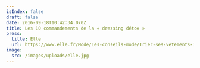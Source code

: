 ```yaml
---
isIndex: false
draft: false
date: 2016-09-18T10:42:34.070Z
title: Les 10 commandements de la « dressing détox »
press:
  title: Elle
  url: https://www.elle.fr/Mode/Les-conseils-mode/Trier-ses-vetements-3293974
image:
  src: /images/uploads/elle.jpg
---
```

